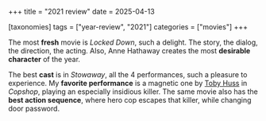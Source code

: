 +++
title = "2021 review"
date = 2025-04-13

[taxonomies]
tags = ["year-review", "2021"]
categories = ["movies"]
+++

The most __fresh__ movie is _Locked Down_, such a delight.
The story, the dialog, the direction, the acting.
Also, Anne Hathaway creates the most __desirable character__ of the year.

The best __cast__ is in _Stowaway_, all the 4 performances, such a pleasure to experience.
My __favorite performance__ is a magnetic one by [Toby Huss] in _Copshop_,
playing an especially insidious killer.
The same movie also has the __best action sequence__,
where hero cop escapes that killer, while changing door password.

[Toby Huss]: https://en.wikipedia.org/wiki/Toby_Huss
